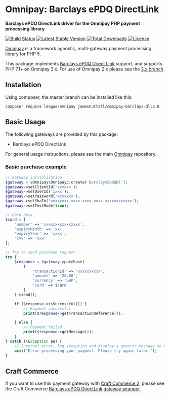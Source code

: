 # Omnipay: Barclays ePDQ DirectLink

**Barclays ePDQ DirectLink driver for the Omnipay PHP payment processing library**

[![Build Status](https://travis-ci.org/JamesNuttall/omnipay-barclays-dl.svg?branch=master)](https://travis-ci.org/JamesNuttall/omnipay-barclays-dl)
[![Latest Stable Version](https://poser.pugx.org/jamesnuttall/omnipay-barclays-dl/version)](https://packagist.org/packages/jamesnuttall/omnipay-barclays-dl)
[![Total Downloads](https://poser.pugx.org/jamesnuttall/omnipay-barclays-dl/downloads)](https://packagist.org/packages/jamesnuttall/omnipay-barclays-dl)
[![License](https://poser.pugx.org/jamesnuttall/omnipay-barclays-dl/license)](https://packagist.org/packages/jamesnuttall/omnipay-barclays-dl)

[Omnipay](https://github.com/thephpleague/omnipay) is a framework agnostic, multi-gateway payment
processing library for PHP 5.

This package implements [Barclays ePDQ Direct Link](https://support.epdq.co.uk/en/guides/integration%20guides/directlink)
support, and supports PHP 7.1+ on Omnipay 3.x. For use of Omnipay 2.x please see the [2.x branch](https://github.com/JamesNuttall/omnipay-barclays-dl/tree/2.x).

## Installation

Using composer, the master branch can be installed like this:

    composer require league/omnipay jamesnuttall/omnipay-barclays-dl:3.0

## Basic Usage

The following gateways are provided by this package:

* Barclays ePDQ DirectLink

For general usage instructions, please see the main [Omnipay](https://github.com/thephpleague/omnipay)
repository.

### Basic purchase example

```php
// Gateway initialization
$gateway = \Omnipay\Omnipay::create('BarclaysEpdqDl');
$gateway->setClientId('xxxxxx');
$gateway->setUserId('xxxx');
$gateway->setPassword('xxxxxxx');
$gateway->setShaIn('xxxxxxxx-xxxx-xxxx-xxxx-xxxxxxxxxxxx');
$gateway->setTestMode(true);

// Card data
$card = [
    'number' => 'xxxxxxxxxxxxxxxx',
    'expiryMonth' => 'xx',
    'expiryYear' => 'xxxx',
    'cvv' => 'xxx'
];

// Try to send purchase request
try {
    $response = $gateway->purchase(
        [
            'transactionId' => 'xxxxxxxxxx',
            'amount' => '25.00',
            'currency' => 'GBP',
            'card' => $card
        ]
    )->send();

    if ($response->isSuccessful()) {
        // Payment successful
        print($response->getTransactionReference());

    } else {
        // Payment failed
        print($response->getMessage());
    }
} catch (\Exception $e) {
    // Internal error, log exception and display a generic message to the customer
    exit("Error processing your payment. Please try again later.");
}
```

## Craft Commerce

If you want to use this payment gateway with [Craft Commerce 2](https://github.com/craftcms/commerce), please see the Craft Commerce [Barclays ePDQ DirectLink gateway wrapper]().